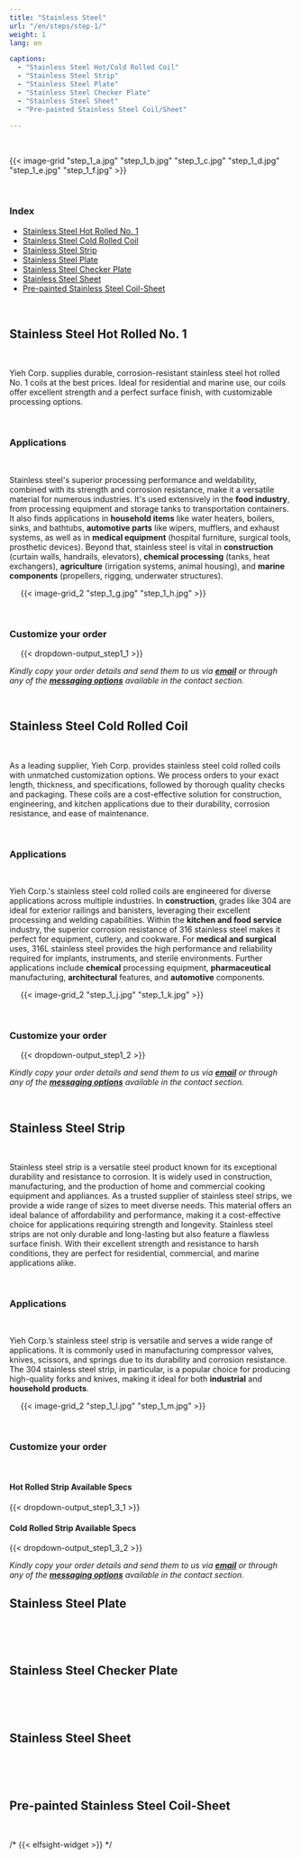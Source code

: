 ```yaml
---
title: "Stainless Steel"
url: "/en/steps/step-1/"
weight: 1
lang: en

captions:
  - "Stainless Steel Hot/Cold Rolled Coil"
  - "Stainless Steel Strip"
  - "Stainless Steel Plate"
  - "Stainless Steel Checker Plate"
  - "Stainless Steel Sheet"
  - "Pre-painted Stainless Steel Coil/Sheet"
  
---
```


&nbsp;&nbsp;&nbsp;&nbsp;
&nbsp;&nbsp;&nbsp;&nbsp;
&nbsp;&nbsp;&nbsp;&nbsp;

{{< image-grid "step_1_a.jpg" "step_1_b.jpg" "step_1_c.jpg" "step_1_d.jpg" "step_1_e.jpg" "step_1_f.jpg" >}}

&nbsp;&nbsp;&nbsp;&nbsp;
### Index

*   [Stainless Steel Hot Rolled No. 1](#stainless-steel-hot-rolled-no-1)
*   [Stainless Steel Cold Rolled Coil](#stainless-steel-cold-rolled-coil)
*   [Stainless Steel Strip](#stainless-steel-strip)
*   [Stainless Steel Plate](#stainless-steel-plate)
*   [Stainless Steel Checker Plate](#stainless-steel-checker-plate)
*   [Stainless Steel Sheet](#stainless-steel-sheet)
*   [Pre-painted Stainless Steel Coil-Sheet](#pre-painted-stainless-steel-coil-sheet)
&nbsp;&nbsp;&nbsp;&nbsp;

&nbsp;&nbsp;&nbsp;&nbsp;
## Stainless Steel Hot Rolled No. 1
&nbsp;&nbsp;&nbsp;&nbsp;

Yieh Corp. supplies durable, corrosion-resistant stainless steel hot rolled No. 1 coils at the best prices. Ideal for residential and marine use, our coils offer excellent strength and a perfect surface finish, with customizable processing options.

&nbsp;&nbsp;&nbsp;&nbsp;
### Applications
&nbsp;&nbsp;&nbsp;&nbsp;

Stainless steel's superior processing performance and weldability, combined with its strength and corrosion resistance, make it a versatile material for numerous industries. It's used extensively in the **food industry**, from processing equipment and storage tanks to transportation containers. It also finds applications in **household items** like water heaters, boilers, sinks, and bathtubs, **automotive parts** like wipers, mufflers, and exhaust systems, as well as in **medical equipment** (hospital furniture, surgical tools, prosthetic devices). Beyond that, stainless steel is vital in **construction** (curtain walls, handrails, elevators), **chemical processing** (tanks, heat exchangers), **agriculture** (irrigation systems, animal housing), and **marine components** (propellers, rigging, underwater structures).

&nbsp;&nbsp;&nbsp;&nbsp;
{{< image-grid_2 "step_1_g.jpg" "step_1_h.jpg" >}}

&nbsp;&nbsp;&nbsp;&nbsp;
### Customize your order
&nbsp;&nbsp;&nbsp;&nbsp;
{{< dropdown-output_step1_1 >}}

*Kindly copy your order details and send them to us via [__email__](#contact) or through any of the [__messaging options__](#footer) available in the contact section.*
&nbsp;&nbsp;&nbsp;&nbsp;

&nbsp;&nbsp;&nbsp;&nbsp;
## Stainless Steel Cold Rolled Coil
&nbsp;&nbsp;&nbsp;&nbsp;

As a leading supplier, Yieh Corp. provides stainless steel cold rolled coils with unmatched customization options. We process orders to your exact length, thickness, and specifications, followed by thorough quality checks and packaging.  These coils are a cost-effective solution for construction, engineering, and kitchen applications due to their durability, corrosion resistance, and ease of maintenance.

&nbsp;&nbsp;&nbsp;&nbsp;
### Applications
&nbsp;&nbsp;&nbsp;&nbsp;

Yieh Corp.'s stainless steel cold rolled coils are engineered for diverse applications across multiple industries. In **construction**, grades like 304 are ideal for exterior railings and banisters, leveraging their excellent processing and welding capabilities. Within the **kitchen and food service** industry, the superior corrosion resistance of 316 stainless steel makes it perfect for equipment, cutlery, and cookware.  For **medical and surgical** uses, 316L stainless steel provides the high performance and reliability required for implants, instruments, and sterile environments. Further applications include **chemical** processing equipment, **pharmaceutical** manufacturing, **architectural** features, and **automotive** components.

&nbsp;&nbsp;&nbsp;&nbsp;
{{< image-grid_2 "step_1_j.jpg" "step_1_k.jpg" >}}

&nbsp;&nbsp;&nbsp;&nbsp;
### Customize your order
&nbsp;&nbsp;&nbsp;&nbsp;
{{< dropdown-output_step1_2 >}}

*Kindly copy your order details and send them to us via [__email__](#contact) or through any of the [__messaging options__](#footer) available in the contact section.*
&nbsp;&nbsp;&nbsp;&nbsp;

&nbsp;&nbsp;&nbsp;&nbsp;
## Stainless Steel Strip
&nbsp;&nbsp;&nbsp;&nbsp;

Stainless steel strip is a versatile steel product known for its exceptional durability and resistance to corrosion. It is widely used in construction, manufacturing, and the production of home and commercial cooking equipment and appliances.
As a trusted supplier of stainless steel strips, we provide a wide range of sizes to meet diverse needs. This material offers an ideal balance of affordability and performance, making it a cost-effective choice for applications requiring strength and longevity.
Stainless steel strips are not only durable and long-lasting but also feature a flawless surface finish. With their excellent strength and resistance to harsh conditions, they are perfect for residential, commercial, and marine applications alike.

&nbsp;&nbsp;&nbsp;&nbsp;
### Applications
&nbsp;&nbsp;&nbsp;&nbsp;

Yieh Corp.’s stainless steel strip is versatile and serves a wide range of applications. It is commonly used in manufacturing compressor valves, knives, scissors, and springs due to its durability and corrosion resistance. The 304 stainless steel strip, in particular, is a popular choice for producing high-quality forks and knives, making it ideal for both **industrial** and **household products**.

&nbsp;&nbsp;&nbsp;&nbsp;
{{< image-grid_2 "step_1_l.jpg" "step_1_m.jpg" >}}

&nbsp;&nbsp;&nbsp;&nbsp;
### Customize your order
&nbsp;&nbsp;&nbsp;&nbsp;
#### Hot Rolled Strip Available Specs
{{< dropdown-output_step1_3_1 >}}
&nbsp;&nbsp;&nbsp;&nbsp;
#### Cold Rolled Strip Available Specs
{{< dropdown-output_step1_3_2 >}}


*Kindly copy your order details and send them to us via [__email__](#contact) or through any of the [__messaging options__](#footer) available in the contact section.*
&nbsp;&nbsp;&nbsp;&nbsp;
&nbsp;&nbsp;&nbsp;&nbsp;
## Stainless Steel Plate
&nbsp;&nbsp;&nbsp;&nbsp;

&nbsp;&nbsp;&nbsp;&nbsp;
## Stainless Steel Checker Plate
&nbsp;&nbsp;&nbsp;&nbsp;

&nbsp;&nbsp;&nbsp;&nbsp;
## Stainless Steel Sheet
&nbsp;&nbsp;&nbsp;&nbsp;

&nbsp;&nbsp;&nbsp;&nbsp;
## Pre-painted Stainless Steel Coil-Sheet
&nbsp;&nbsp;&nbsp;&nbsp;

/* {{< elfsight-widget >}} */


